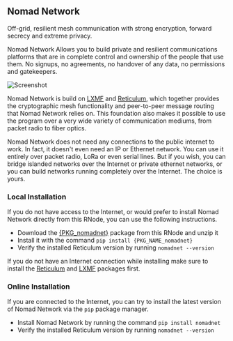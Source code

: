 [title]: <> (Nomad Network)
## Nomad Network
Off-grid, resilient mesh communication with strong encryption, forward secrecy and extreme privacy.

Nomad Network Allows you to build private and resilient communications platforms that are in complete control and ownership of the people that use them. No signups, no agreements, no handover of any data, no permissions and gatekeepers.

![Screenshot]({ASSET_PATH}gfx/nn.webp)

Nomad Network is build on [LXMF](lxmf.html) and [Reticulum]({ASSET_PATH}r/), which together provides the cryptographic mesh functionality and peer-to-peer message routing that Nomad Network relies on. This foundation also makes it possible to use the program over a very wide variety of communication mediums, from packet radio to fiber optics.

Nomad Network does not need any connections to the public internet to work. In fact, it doesn't even need an IP or Ethernet network. You can use it entirely over packet radio, LoRa or even serial lines. But if you wish, you can bridge islanded networks over the Internet or private ethernet networks, or you can build networks running completely over the Internet. The choice is yours.

### Local Installation

If you do not have access to the Internet, or would prefer to install Nomad Network directly from this RNode, you can use the following instructions.

- Download the [{PKG_nomadnet}]({ASSET_PATH}{PKG_nomadnet}) package from this RNode and unzip it
- Install it with the command `pip install {PKG_NAME_nomadnet}`
- Verify the installed Reticulum version by running `nomadnet --version`

If you do not have an Internet connection while installing make sure to install the [Reticulum](./s_rns.html) and [LXMF](./s_lxmf.html) packages first.

### Online Installation

If you are connected to the Internet, you can try to install the latest version of Nomad Network via the `pip` package manager.

- Install Nomad Network by running the command `pip install nomadnet`
- Verify the installed Reticulum version by running `nomadnet --version`